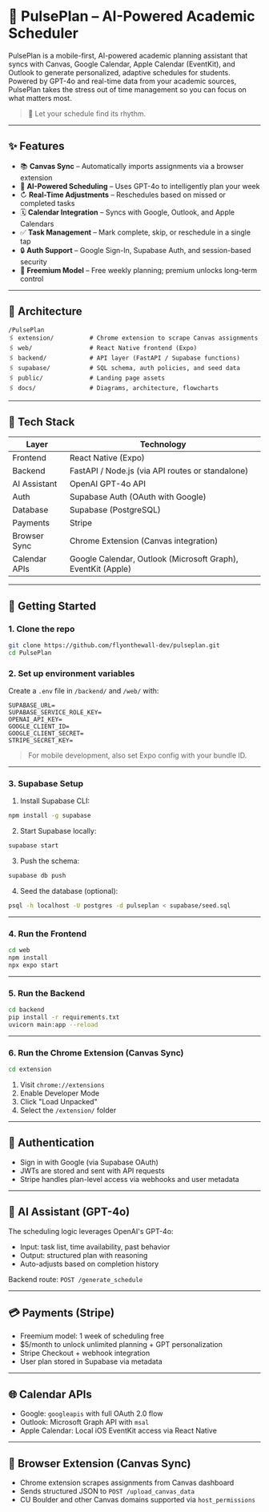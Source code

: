 # 📆 PulsePlan – AI-Powered Academic Scheduler

PulsePlan is a mobile-first, AI-powered academic planning assistant that syncs with Canvas, Google Calendar, Apple Calendar (EventKit), and Outlook to generate personalized, adaptive schedules for students. Powered by GPT-4o and real-time data from your academic sources, PulsePlan takes the stress out of time management so you can focus on what matters most.

> 📱 Let your schedule find its rhythm.

---

## ✨ Features

- 📚 **Canvas Sync** – Automatically imports assignments via a browser extension
- 🧠 **AI-Powered Scheduling** – Uses GPT-4o to intelligently plan your week
- ↻ **Real-Time Adjustments** – Reschedules based on missed or completed tasks
- 🗓️ **Calendar Integration** – Syncs with Google, Outlook, and Apple Calendars
- ✅ **Task Management** – Mark complete, skip, or reschedule in a single tap
- 🔒 **Auth Support** – Google Sign-In, Supabase Auth, and session-based security
- 💸 **Freemium Model** – Free weekly planning; premium unlocks long-term control

---

## 🧱 Architecture

```
/PulsePlan
🖇️ extension/          # Chrome extension to scrape Canvas assignments
🖇️ web/                # React Native frontend (Expo)
🖇️ backend/            # API layer (FastAPI / Supabase functions)
🖇️ supabase/           # SQL schema, auth policies, and seed data
🖇️ public/             # Landing page assets
🖇️ docs/               # Diagrams, architecture, flowcharts
```

---

## 💠 Tech Stack

| Layer         | Technology                                                   |
| ------------- | ------------------------------------------------------------ |
| Frontend      | React Native (Expo)                                          |
| Backend       | FastAPI / Node.js (via API routes or standalone)             |
| AI Assistant  | OpenAI GPT-4o API                                            |
| Auth          | Supabase Auth (OAuth with Google)                            |
| Database      | Supabase (PostgreSQL)                                        |
| Payments      | Stripe                                                       |
| Browser Sync  | Chrome Extension (Canvas integration)                        |
| Calendar APIs | Google Calendar, Outlook (Microsoft Graph), EventKit (Apple) |

---

## 🚀 Getting Started

### 1. Clone the repo

```bash
git clone https://github.com/flyonthewall-dev/pulseplan.git
cd PulsePlan
```

### 2. Set up environment variables

Create a `.env` file in `/backend/` and `/web/` with:

```
SUPABASE_URL=
SUPABASE_SERVICE_ROLE_KEY=
OPENAI_API_KEY=
GOOGLE_CLIENT_ID=
GOOGLE_CLIENT_SECRET=
STRIPE_SECRET_KEY=
```

> For mobile development, also set Expo config with your bundle ID.

---

### 3. Supabase Setup

1. Install Supabase CLI:

```bash
npm install -g supabase
```

2. Start Supabase locally:

```bash
supabase start
```

3. Push the schema:

```bash
supabase db push
```

4. Seed the database (optional):

```bash
psql -h localhost -U postgres -d pulseplan < supabase/seed.sql
```

---

### 4. Run the Frontend

```bash
cd web
npm install
npx expo start
```

---

### 5. Run the Backend

```bash
cd backend
pip install -r requirements.txt
uvicorn main:app --reload
```

---

### 6. Run the Chrome Extension (Canvas Sync)

```bash
cd extension
```

1. Visit `chrome://extensions`
2. Enable Developer Mode
3. Click "Load Unpacked"
4. Select the `/extension/` folder

---

## 🔐 Authentication

- Sign in with Google (via Supabase OAuth)
- JWTs are stored and sent with API requests
- Stripe handles plan-level access via webhooks and user metadata

---

## 💬 AI Assistant (GPT-4o)

The scheduling logic leverages OpenAI's GPT-4o:

- Input: task list, time availability, past behavior
- Output: structured plan with reasoning
- Auto-adjusts based on completion history

Backend route: `POST /generate_schedule`

---

## 💳 Payments (Stripe)

- Freemium model: 1 week of scheduling free
- \$5/month to unlock unlimited planning + GPT personalization
- Stripe Checkout + webhook integration
- User plan stored in Supabase via metadata

---

## 🌐 Calendar APIs

- Google: `googleapis` with full OAuth 2.0 flow
- Outlook: Microsoft Graph API with `msal`
- Apple Calendar: Local iOS EventKit access via React Native

---

## 🧩️ Browser Extension (Canvas Sync)

- Chrome extension scrapes assignments from Canvas dashboard
- Sends structured JSON to `POST /upload_canvas_data`
- CU Boulder and other Canvas domains supported via `host_permissions`
